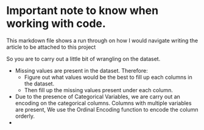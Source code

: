 # Important note to know when working with code. 

This markdown file shows a run through on how I would navigate writing the article to be attached to this project

So you are to carry out a little bit of wrangling on the dataset.
- Missing values are present in the dataset. Therefore:
  - Figure out what values would be the best to fill up each columns in the dataset.
  - Then fill up the missing values present under each column.
- Due to the presence of Categorical Variables, we are carry out an encoding on the categorical columns.
Columns with multiple variables are present, We use the Ordinal Encoding function to encode the column orderly.
- 